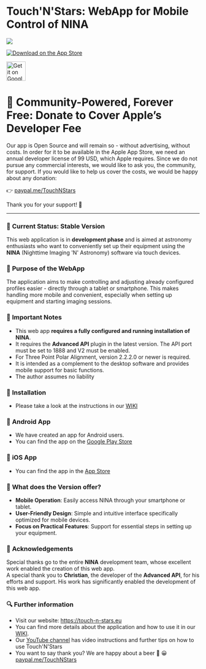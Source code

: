 # Touch'N'Stars: WebApp for Mobile Control of NINA

[![](https://dcbadge.limes.pink/api/server/4gZJEMWFcN)](https://discord.com/invite/4gZJEMWFcN)

[![Download on the App Store](https://tools.applemediaservices.com/api/badges/download-on-the-app-store/black/en-us?size=250x83)](https://apps.apple.com/us/app/touch-n-stars/id6744902856)

<a href="https://play.google.com/store/apps/details?id=com.TouchNStars.dev"><img alt="Get it on Google Play" src="https://play.google.com/intl/en_us/badges/static/images/badges/en_badge_web_generic.png" height="50"></a>

# 🤝 **Community-Powered, Forever Free: Donate to Cover Apple’s Developer Fee**

Our app is Open Source and will remain so - without advertising, without costs.
In order for it to be available in the Apple App Store, we need an annual developer license of 99 USD, which Apple requires.
Since we do not pursue any commercial interests, we would like to ask you, the community, for support.
If you would like to help us cover the costs, we would be happy about any donation:

👉 [paypal.me/TouchNStars](http://paypal.me/TouchNStars)

Thank you for your support! 💜

---

### 🚀 **Current Status: Stable Version**  
This web application is in **development phase** and is aimed at astronomy enthusiasts who want to conveniently set up their equipment using the **NINA** (Nighttime Imaging 'N' Astronomy) software via touch devices.  

### 🏁 **Purpose of the WebApp**  
The application aims to make controlling and adjusting already configured profiles easier - directly through a tablet or smartphone. This makes handling more mobile and convenient, especially when setting up equipment and starting imaging sessions.  

### 🧩 **Important Notes**  
- This web app **requires a fully configured and running installation of NINA**.  
- It requires the **Advanced API** plugin in the latest version.
  The API port must be set to 1888 and V2 must be enabled.
- For Three Point Polar Alignment, version 2.2.2.0 or newer is required.
- It is intended as a complement to the desktop software and provides mobile support for basic functions.
- The author assumes no liability
  
### 🔧 **Installation**
- Please take a look at the instructions in our [WIKI](https://github.com/Touch-N-Stars/Touch-N-Stars/wiki/Touch'N'Stars-Wiki#-important-notes)

### 📱 **Android App**
- We have created an app for Android users.
- You can find the app on the [Google Play Store](https://play.google.com/store/apps/details?id=com.TouchNStars.dev)

### 📱 **iOS App**
- You can find the app in the [App Store](https://apps.apple.com/us/app/touch-n-stars/id6744902856)

### 🧪 **What does the Version offer?**  
- **Mobile Operation**: Easily access NINA through your smartphone or tablet.  
- **User-Friendly Design**: Simple and intuitive interface specifically optimized for mobile devices.  
- **Focus on Practical Features**: Support for essential steps in setting up your equipment.  

### 💙 **Acknowledgements**  
Special thanks go to the entire **NINA** development team, whose excellent work enabled the creation of this web app.  
A special thank you to **Christian**, the developer of the **Advanced API**, for his efforts and support. His work has significantly enabled the development of this web app.

### 🔍 Further information
- Visit our website: https://touch-n-stars.eu
- You can find more details about the application and how to use it in our [WIKI](https://github.com/Touch-N-Stars/Touch-N-Stars/wiki/Touch'N'Stars-Wiki).
- Our [YouTube channel](https://www.youtube.com/watch?v=0chtlhO_cX4&list=PLAT-Qw0mxhRLn1KzFKGRuu3Pur-gjNS2C) has video instructions and further tips on how to use Touch'N'Stars
- You want to say thank you? We are happy about a beer 🍻 😀 [paypal.me/TouchNStars](http://paypal.me/TouchNStars)
